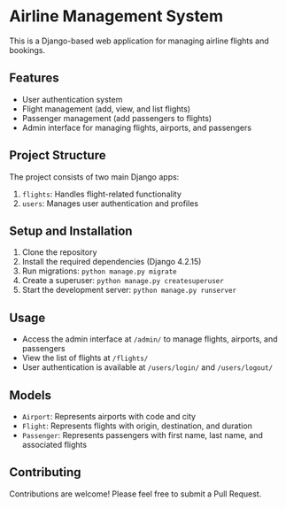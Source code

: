 # Airline Management System

This is a Django-based web application for managing airline flights and bookings.

## Features

- User authentication system
- Flight management (add, view, and list flights)
- Passenger management (add passengers to flights)
- Admin interface for managing flights, airports, and passengers

## Project Structure

The project consists of two main Django apps:

1. `flights`: Handles flight-related functionality
2. `users`: Manages user authentication and profiles

## Setup and Installation

1. Clone the repository
2. Install the required dependencies (Django 4.2.15)
3. Run migrations: `python manage.py migrate`
4. Create a superuser: `python manage.py createsuperuser`
5. Start the development server: `python manage.py runserver`

## Usage

- Access the admin interface at `/admin/` to manage flights, airports, and passengers
- View the list of flights at `/flights/`
- User authentication is available at `/users/login/` and `/users/logout/`

## Models

- `Airport`: Represents airports with code and city
- `Flight`: Represents flights with origin, destination, and duration
- `Passenger`: Represents passengers with first name, last name, and associated flights

## Contributing

Contributions are welcome! Please feel free to submit a Pull Request.

